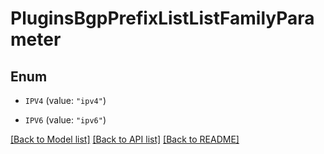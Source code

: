 # PluginsBgpPrefixListListFamilyParameter

## Enum


* `IPV4` (value: `"ipv4"`)

* `IPV6` (value: `"ipv6"`)


[[Back to Model list]](../README.md#documentation-for-models) [[Back to API list]](../README.md#documentation-for-api-endpoints) [[Back to README]](../README.md)


